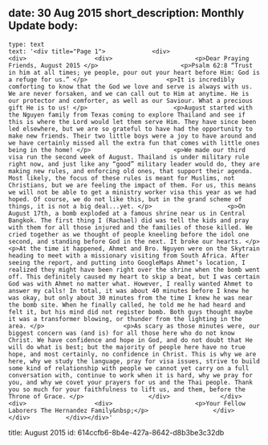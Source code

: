 date: 30 Aug 2015
short_description: Monthly Update
body:
  - 
    type: text
    text: '<div title="Page 1"> 			<div> 				 				<div> 					<div> 						<p>Dear Praying Friends, August 2015 </p>						<p>Psalm 62:8 “Trust in him at all times; ye people, pour out your heart before Him: God is a refuge for us.” </p>						<p>It is incredibly comforting to know that the God we love and serve is always with us. We are never forsaken, and we can call out to Him at anytime. He is our protector and comforter, as well as our Saviour. What a precious gift He is to us! </p>						<p>August started with the Nguyen family from Texas coming to explore Thailand and see if this is where the Lord would let them serve Him. They have since been led elsewhere, but we are so grateful to have had the opportunity to make new friends. Their two little boys were a joy to have around and we have certainly missed all the extra fun that comes with little ones being in the home! </p>						<p>We made our third visa run the second week of August. Thailand is under military rule right now, and just like any “good” military leader would do, they are making new rules, and enforcing old ones, that support their agenda. Most likely, the focus of these rules is meant for Muslims, not Christians, but we are feeling the impact of them. For us, this means we will not be able to get a ministry worker visa this year as we had hoped. Of course, we do not like this, but in the grand scheme of things, it is not a big deal...yet. </p>						<p>On August 17th, a bomb exploded at a famous shrine near us in Central Bangkok. The first thing I (Rachael) did was tell the kids and pray with them for all those injured and the families of those killed. We cried together as we thought of people kneeling before the idol one second, and standing before God in the next. It broke our hearts. </p>						<p>At the time it happened, Ahmet and Bro. Nguyen were on the Skytrain heading to meet with a missionary visiting from South Africa. After seeing the report, and putting into GoogleMaps Ahmet’s location, I realized they might have been right over the shrine when the bomb went off. This definitely caused my heart to skip a beat, but I was certain God was with Ahmet no matter what. However, I really wanted Ahmet to answer my calls! In total, it was about 40 minutes before I knew he was okay, but only about 30 minutes from the time I knew he was near the bomb site. When he finally called, he told me he had heard and felt it, but his mind did not register bomb. Both guys thought maybe it was a transformer blowing, or thunder from the lighting in the area. </p>						<p>As scary as those minutes were, our biggest concern was (and is) for all those here who do not know Christ. We have confidence and hope in God, and do not doubt that He will do what is best; but the majority of people here have no true hope, and most certainly, no confidence in Christ. This is why we are here, why we study the language, pray for visa issues, strive to build some kind of relationship with people we cannot yet carry on a full conversation with, continue to work when it is hard, why we pray for you, and why we covet your prayers for us and the Thai people. Thank you so much for your faithfulness to lift us, and them, before the Throne of Grace. </p>					</div> 				</div> 				 				 				 				<div> 					<div> 						<p>Your Fellow Laborers The Hernandez Family&nbsp;</p>					</div> 				</div> 			</div></div>'
title: August 2015
id: 614ccfb6-8b4e-427a-8642-d8b3be3c32db
